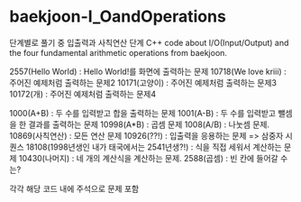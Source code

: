 # baekjoon-I_OandOperations
단계별로 풀기 중 입출력과 사칙연산 단계
C++ code about I/O(Input/Output) and the four fundamental arithmetic operations from baekjoon.

2557(Hello World) : Hello World!를 화면에 출력하는 문제
10718(We love kriii) : 주어진 예제처럼 출력하는 문제2
10171(고양이) : 주어진 예제처럼 출력하는 문제3
10172(개) : 주어진 예제처럼 출력하는 문제4

1000(A+B) : 두 수를 입력받고 합을 출력하는 문제
1001(A-B) : 두 수를 입력받고 뺄셈을 한 결과를 출력하는 문제
10998(A*B) : 곱셈 문제
1008(A/B) : 나눗셈 문제.
10869(사칙연산) : 모든 연산 문제
10926(??!) : 입출력을 응용하는 문제 => 삼중자 시퀀스
18108(1998년생인 내가 태국에서는 2541년생?!) : 식을 직접 세워서 계산하는 문제
10430(나머지) : 네 개의 계산식을 계산하는 문제.
2588(곱셈) : 빈 칸에 들어갈 수는?

각각 해당 코드 내에 주석으로 문제 포함
